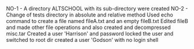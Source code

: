 NO-1 - A directory ALTSCHOOL with its sub-directory were created
NO-2 - Change of tests directory in absolute and relative method
Used echo command to create a file named fileA.txt and an empty fileB.txt
Edited fileB and made other file operations and also created and decompressed misc.tar
Created a user 'Harrison' and password 
locked the user and switched to root dir
created a user 'Godson' with no login shell
